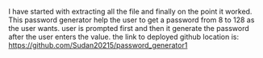 I have started with extracting all the file and finally
on the point it worked. This password generator help the user
to get a password from 8 to 128 as the user wants. user is prompted
first and then it generate the password after the user enters the value.
the link to deployed github location is:
https://github.com/Sudan20215/password_generator1